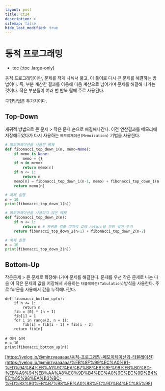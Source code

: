 ```yaml
---
layout: post
title: ct24
description: >
sitemap: false
hide_last_modified: true
---
```

# 동적 프로그래밍

* toc
{:toc .large-only}

동적 프로그래밍이란, 문제를 작게 나눠서 풀고, 이 풀이로 다시 큰 문제를 해결하는 방법이다.
즉, 부분 계산한 결과를 이용해 다음 계산으로 넘어가며 문제를 해결해 나가는 것이다.
작은 부분들이 여러 번 반복 될때 주로 사용된다.

구현방법은 두가지이다.

## Top-Down

재귀적 방법으로 큰 문제 > 작은 문제 순으로 해결해나간다.
이전 연산결과를 메모리에 저장해두었다가 다시 사용하는 `메모이제이션(Memoization)` 기법을 사용한다.

```python
# 메모이제이션을 사용한 예제
def fibonacci_top_down_1(n, memo=None):
    if memo is None:
        memo = {}
    if n in memo:
        return memo[n]
    if n <= 1:
        return n
    memo[n] = fibonacci_top_down_1(n-1, memo) + fibonacci_top_down_1(n-2, memo)
    return memo[n]

# 예제 실행
n = 10
print(fibonacci_top_down_1(n))

# 메모이제이션을 사용하지 않은 예제
def fibonacci_top_down_2(n):
    if n <= 1:
        return n # 재귀를 멈출 마지막 값에 return을 끼워 넣어 주기
    return fibonacci_top_down_2(n-1) + fibonacci_top_down_2(n-2)

# 예제 실행
n = 10
print(fibonacci_top_down_2(n))
```

## Bottom-Up

작은문제 > 큰 문제로 확장해나가며 문제를 해결한다.
문제를 우선 작은 문제로 나눈 다음 이 작은 문제의 값을 저장해서 사용하는 `타뷸레이션(Tabulation)`방식을 사용한다.
주로 for문을 사용해서 값을 누적해나간다.

```
def fibonacci_bottom_up(n):
    if n <= 1:
        return n
    fib = [0] * (n + 1)
    fib[1] = 1
    for i in range(2, n + 1):
        fib[i] = fib[i - 1] + fib[i - 2]
    return fib[n]

# 예제 실행
n = 10
print(fibonacci_bottom_up(n))
```

[https://velog.io/@minzyaaaaaa/동적-프로그래밍-메모이제이션과-타뷸레이션](https://velog.io/@minzyaaaaaa/%EB%8F%99%EC%A0%81-%ED%94%84%EB%A1%9C%EA%B7%B8%EB%9E%98%EB%B0%8D-%EB%A9%94%EB%AA%A8%EC%9D%B4%EC%A0%9C%EC%9D%B4%EC%85%98%EA%B3%BC-%ED%83%80%EB%B7%B8%EB%A0%88%EC%9D%B4%EC%85%98)
